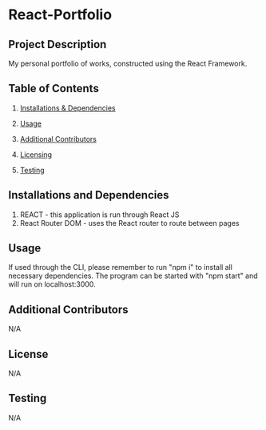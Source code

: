 # React-Portfolio

## Project Description 

My personal portfolio of works, constructed using the React Framework.

## Table of Contents 

1. [Installations & Dependencies](##Installations-And-Dependencies)

2. [Usage](##Usage) 

3. [Additional Contributors](##Additional-Contributors)

4. [Licensing](##License) 

5. [Testing](##Testing)

## Installations and Dependencies 

1. REACT - this application is run through React JS
2. React Router DOM - uses the React router to route between pages

## Usage 

If used through the CLI, please remember to run "npm i" to install all necessary dependencies. The program can be started with "npm start" and will run on localhost:3000.

## Additional Contributors 

N/A

## License 

N/A

## Testing 

N/A

